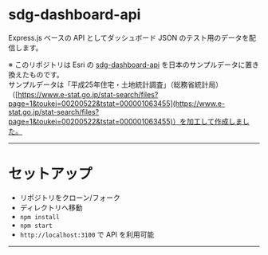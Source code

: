 # sdg-dashboard-api

Express.js ベースの API としてダッシュボード JSON のテスト用のデータを配信します。

※ このリポジトリは Esri の [sdg-dashboard-api](https://github.com/ej-asuzuki/sdg-dashboard-api) を日本のサンプルデータに置き換えたものです。  
サンプルデータは「平成25年住宅・土地統計調査」（総務省統計局）（[https://www.e-stat.go.jp/stat-search/files?page=1&toukei=00200522&tstat=000001063455](https://www.e-stat.go.jp/stat-search/files?page=1&toukei=00200522&tstat=000001063455)）を加工して作成しました。

---

# セットアップ

- リポジトリをクローン/フォーク
- ディレクトリへ移動
- `npm install`
- `npm start`
- `http://localhost:3100` で API を利用可能

---
